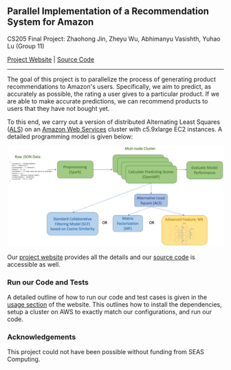 ## Parallel Implementation of a Recommendation System for Amazon

CS205 Final Project: Zhaohong Jin, Zheyu Wu, Abhimanyu Vasishth, Yuhao Lu (Group 11)

[Project Website](https://cs205-group11.github.io/amazon-recommendation-system/) | [Source Code](https://github.com/JinZhaoHong/cs205_amazon_recommendation)

***

The goal of this project is to parallelize the process of generating product recommendations to Amazon's users. Specifically, we aim to predict, as accurately as possible, the rating a user gives to a particular product. If we are able to make accurate predictions, we can recommend products to users that they have not bought yet. 

To this end, we carry out a version of distributed Alternating Least Squares ([ALS](https://stanford.edu/~rezab/classes/cme323/S15/notes/lec14.pdf)) on an [Amazon Web Services](https://aws.amazon.com/) cluster with c5.9xlarge EC2 instances. A detailed programming model is given below: 

![alt text](./fig/overall_model.png)

Our [project website](https://cs205-group11.github.io/amazon-recommendation-system/) provides all the details and our [source code](https://github.com/JinZhaoHong/cs205_amazon_recommendation) is accessible as well.

### Run our Code and Tests

A detailed outline of how to run our code and test cases is given in the [usage section](https://cs205-group11.github.io/amazon-recommendation-system/#usage-instructions) of the website. This outlines how to install the dependencies, setup a cluster on AWS to exactly match our configurations, and run our code.

### Acknowledgements

This project could not have been possible without funding from SEAS Computing.

